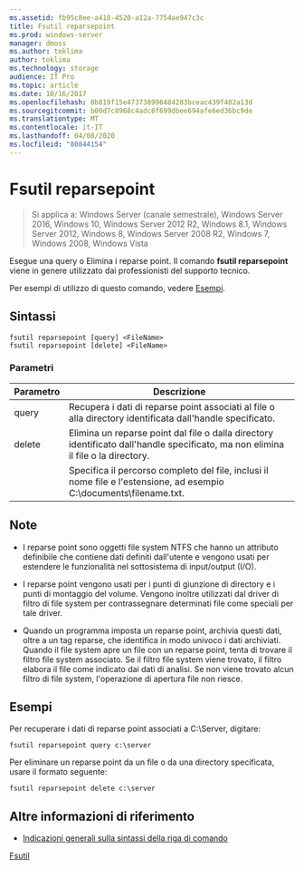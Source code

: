 ```yaml
---
ms.assetid: fb95c8ee-a418-4520-a12a-7754ae947c3c
title: Fsutil reparsepoint
ms.prod: windows-server
manager: dmoss
ms.author: toklima
author: toklima
ms.technology: storage
audience: IT Pro
ms.topic: article
ms.date: 10/16/2017
ms.openlocfilehash: 0b819f15e473738996484283bceac439f482a13d
ms.sourcegitcommit: b00d7c8968c4adc8f699dbee694afe6ed36bc9de
ms.translationtype: MT
ms.contentlocale: it-IT
ms.lasthandoff: 04/08/2020
ms.locfileid: "80844154"
---
```

# <a name="fsutil-reparsepoint"></a>Fsutil reparsepoint
>Si applica a: Windows Server (canale semestrale), Windows Server 2016, Windows 10, Windows Server 2012 R2, Windows 8.1, Windows Server 2012, Windows 8, Windows Server 2008 R2, Windows 7, Windows 2008, Windows Vista

Esegue una query o Elimina i reparse point.  Il comando **fsutil reparsepoint** viene in genere utilizzato dai professionisti del supporto tecnico.

Per esempi di utilizzo di questo comando, vedere [Esempi](#BKMK_examples).

## <a name="syntax"></a>Sintassi

```
fsutil reparsepoint [query] <FileName>
fsutil reparsepoint [delete] <FileName>
```

### <a name="parameters"></a>Parametri

| Parametro  |                                                                Descrizione                                                                |
|------------|-------------------------------------------------------------------------------------------------------------------------------------------|
|   query    |            Recupera i dati di reparse point associati al file o alla directory identificata dall'handle specificato.             |
|   delete   | Elimina un reparse point dal file o dalla directory identificato dall'handle specificato, ma non elimina il file o la directory. |
| <FileName> |             Specifica il percorso completo del file, inclusi il nome file e l'estensione, ad esempio C:\documents\filename.txt.             |

## <a name="remarks"></a>Note

-   I reparse point sono oggetti file system NTFS che hanno un attributo definibile che contiene dati definiti dall'utente e vengono usati per estendere le funzionalità nel sottosistema di input/output (I/O).

-   I reparse point vengono usati per i punti di giunzione di directory e i punti di montaggio del volume. Vengono inoltre utilizzati dal driver di filtro di file system per contrassegnare determinati file come speciali per tale driver.

-   Quando un programma imposta un reparse point, archivia questi dati, oltre a un tag reparse, che identifica in modo univoco i dati archiviati. Quando il file system apre un file con un reparse point, tenta di trovare il filtro file system associato. Se il filtro file system viene trovato, il filtro elabora il file come indicato dai dati di analisi. Se non viene trovato alcun filtro di file system, l'operazione di apertura file non riesce.

## <a name="examples"></a><a name="BKMK_examples"></a>Esempi
Per recuperare i dati di reparse point associati a C:\Server, digitare:

```
fsutil reparsepoint query c:\server
```

Per eliminare un reparse point da un file o da una directory specificata, usare il formato seguente:

```
fsutil reparsepoint delete c:\server
```

## <a name="additional-references"></a>Altre informazioni di riferimento
- [Indicazioni generali sulla sintassi della riga di comando](command-line-syntax-key.md)

[Fsutil](Fsutil.md)


